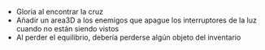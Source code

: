 
- Gloria al encontrar la cruz
- Añadir un area3D a los enemigos que apague los interruptores de la luz cuando no están siendo vistos
- Al perder el equilibrio,  debería perderse algún objeto del inventario
